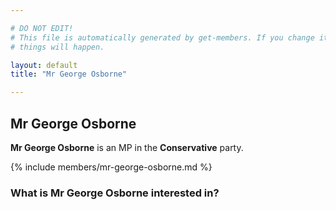 ```yaml
---

# DO NOT EDIT!
# This file is automatically generated by get-members. If you change it, bad
# things will happen.

layout: default
title: "Mr George Osborne"

---
```


## Mr George Osborne

**Mr George Osborne** is an MP in the **Conservative** party.

{% include members/mr-george-osborne.md %}

### What is Mr George Osborne interested in?


